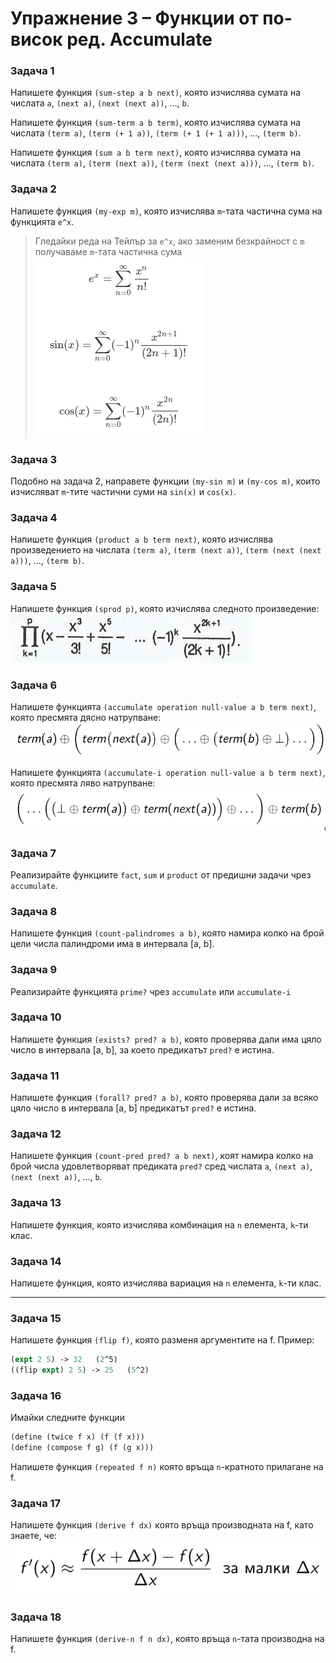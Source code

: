 # Упражнение 3 – Функции от по-висок ред. Accumulate

### Задача 1
Напишете функция `(sum-step a b next)`, която изчислява сумата на числата `a`, `(next a)`, `(next (next a))`, ..., `b`.

Напишете функция `(sum-term a b term)`, която изчислява сумата на числата `(term a)`, `(term (+ 1 a))`, `(term (+ 1 (+ 1 a)))`, ..., `(term b)`.

Напишете функция `(sum a b term next)`, която изчислява сумата на числата `(term a)`, `(term (next a))`, `(term (next (next a)))`, ..., `(term b)`.

### Задача 2
Напишете функция `(my-exp m)`, която изчислява `m`-тата частична сума на функцията `e^x`.

> Гледайки реда на Тейлър за `e^x`, ако заменим безкрайност с `m` получаваме `m`-тата частична сума
![](taylor.png)

### Задача 3
Подобно на задача 2, направете функции `(my-sin m)` и `(my-cos m)`, които изчисляват `m`-тите частични суми на `sin(x)` и `cos(x)`.

### Задача 4
Напишете функция `(product a b term next)`, която изчислява произведението на числата `(term a)`, `(term (next a))`, `(term (next (next a)))`, ..., `(term b)`.

### Задача 5
Напишете функция `(sprod p)`, която изчислява следното произведение:
![](sin-product.png)

### Задача 6
Напишете функцията `(accumulate operation null-value a b term next)`, която пресмята дясно натрупване:
![](accumulate.png)

Напишете функцията `(accumulate-i operation null-value a b term next)`, която пресмята ляво натрупване:
![](accumulate-i.png)

### Задача 7
Реализирайте функциите `fact`, `sum` и `product` от предишни задачи чрез `accumulate`.

### Задача 8
Напишете функция `(count-palindromes a b)`, която намира колко на брой цели числа палиндроми има в интервала [a, b].

### Задача 9
Реализирайте функцията `prime?` чрез `accumulate` или `accumulate-i`

### Задача 10
Напишете функция `(exists? pred? a b)`, която проверява дали има цяло число в интервала [a, b], за което предикатът `pred?` е истина.

### Задача 11
Напишете функция `(forall? pred? a b)`, която проверява дали за всяко цяло число в интервала [a, b] предикатът `pred?` е истина.

### Задача 12
Напишете функция `(count-pred pred? a b next)`, коят намира колко на брой числа удовлетворяват предиката `pred?` сред числата `a`, `(next a)`, `(next (next a))`, ..., `b`.

### Задача 13
Напишете функция, която изчислява комбинация на `n` елемента, `k`-ти клас.

### Задача 14
Напишете функция, която изчислява вариация на `n` елемента, `k`-ти клас.

<hr />

### Задача 15
Напишете функция `(flip f)`, която разменя аргументите на f.
Пример:
```scheme
(expt 2 5) -> 32   (2^5)
((flip expt) 2 5) -> 25   (5^2)
```

### Задача 16
Имайки следните функции
```scheme
(define (twice f x) (f (f x)))
(define (compose f g) (f (g x)))
```

Напишете функция `(repeated f n)` която  връща `n`-кратното прилагане на f.
### Задача 17
Напишете функция `(derive f dx)` която връща производната на f, като знаете, че:
![](derivative.png)

### Задача 18
Напишете функция `(derive-n f n dx)`, която връща `n`-тата производна на f.

